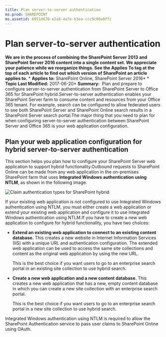 ```yaml
---
title: Plan server-to-server authentication
ms.prod: SHAREPOINT
ms.assetid: 6951d670-e2a8-4a7e-b3ea-ccc9c00a0ffc
---
```



# Plan server-to-server authentication
 **We are in the process of combining the SharePoint Server 2013 and SharePoint Server 2016 content into a single content set. We appreciate your patience while we reorganize things. See the Applies To tag at the top of each article to find out which version of SharePoint an article applies to.** * **Applies to:** SharePoint Online, SharePoint Server 2016*  * **Topic Last Modified:** 2017-06-20* **Summary:**  Plan and prepare to configure server-to-server authentication from SharePoint Server to Office 365 for SharePoint hybrid.Server-to-server authentication enables your SharePoint Server farm to consume content and resources from your Office 365 tenant. For example, search can be configured to allow federated users to see both SharePoint Server and SharePoint Online search results in a SharePoint Server search portal.The major thing that you need to plan for when configuring server-to-server authentication between SharePoint Server and Office 365 is your web application configuration.
## Plan your web application configuration for hybrid server-to-server authentication

This section helps you plan how to configure your SharePoint Server web application to support hybrid functionality.Outbound requests to SharePoint Online can be made from any web application in the on-premises SharePoint farm that uses **Integrated Windows authentication using NTLM**, as shown in the following image.
  
    
    
![Claim authentication types for SharePoint hybrid](images/)
  
    
    
If your existing web application is not configured to use Integrated Windows authentication using NTLM, you must either create a web application or extend your existing web application and configure it to use Integrated Windows authentication using NTLM.If you have to create a new web application to configure for hybrid functionality, you have two choices:
- **Extend an existing web application to connect to an existing content database.** This creates a new website in Internet Information Services (IIS) with a unique URL and authentication configuration. The extended web application can be used to access the same site collections and content as the original web application by using the new URL.
    
    This is the best choice if you want users to go to an enterprise search portal in an existing site collection to use hybrid search.
    
  
- **Create a new web application and a new content database.** This creates a new web application that has a new, empty content database in which you can create a new site collection with an enterprise search portal.
    
    This is the best choice if you want users to go to an enterprise search portal in a new site collection to use hybrid search.
    
  
Integrated Windows authentication using NTLM is required to allow the SharePoint Authentication service to pass user claims to SharePoint Online using OAuth.
